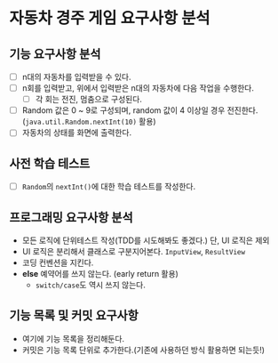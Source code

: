 # 자동차 경주 게임 요구사항 분석

## 기능 요구사항 분석

- [ ] n대의 자동차를 입력받을 수 있다.
- [ ] n회를 입력받고, 위에서 입력받은 n대의 자동차에 다음 작업을 수행한다.
  - [ ] 각 회는 전진, 멈춤으로 구성된다.
- [ ] Random 값은 0 ~ 9로 구성되며, random 값이 4 이상일 경우 전진한다. (`java.util.Random.nextInt(10)` 활용)
- [ ] 자동차의 상태를 화면에 출력한다.

## 사전 학습 테스트

- [ ] `Random`의 `nextInt()`에 대한 학습 테스트를 작성한다.

## 프로그래밍 요구사항 분석

- 모든 로직에 단위테스트 작성(TDD를 시도해봐도 좋겠다.) 단, UI 로직은 제외
- UI 로직은 분리해서 클래스로 구분지어본다. `InputView`, `ResultView`
- 코딩 컨벤션을 지킨다.
- **else** 예약어를 쓰지 않는다. (early return 활용)
  - `switch/case`도 역시 쓰지 않는다.

## 기능 목록 및 커밋 요구사항

- 여기에 기능 목록을 정리해둔다.
- 커밋은 기능 목록 단위로 추가한다.(기존에 사용하던 방식 활용하면 되는듯!)
